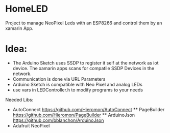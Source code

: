 # HomeLED
Project to manage NeoPixel Leds with an ESP8266 and control them by an xamarin App.

# Idea:

* The Arduino Sketch uses SSDP to register it self at the network as iot device. The xamarin apps scans for compatile SSDP Devices in the network.
* Communication is done via URL Parameters
* Arduino Sketch is compatible with Neo Pixel and analog LEDs
* use vars in LEDController.h to modify programs to your needs


Needed Libs:
* AutoConnect https://github.com/Hieromon/AutoConnect
** PageBuilder https://github.com/Hieromon/PageBuilder
** ArduinoJson https://github.com/bblanchon/ArduinoJson
* Adafruit NeoPixel

